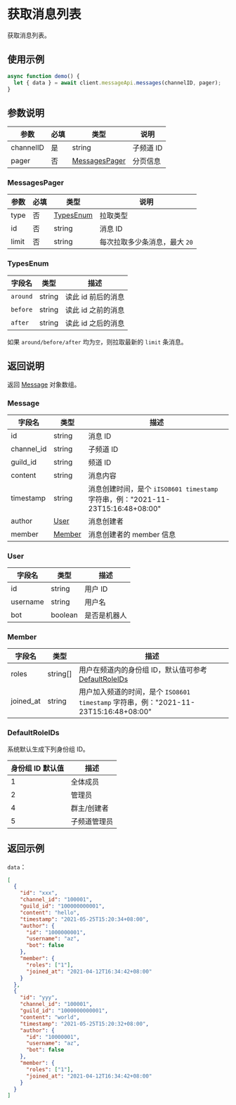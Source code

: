 # 获取消息列表 <Badge text="v1.0.0" />

获取消息列表。
<PrivateDomain/>

## 使用示例

```javascript
async function demo() {
  let { data } = await client.messageApi.messages(channelID, pager);
}
```

## 参数说明

| 参数      | 必填 | 类型                            | 说明      |
| --------- | ---- | ------------------------------- | --------- |
| channelID | 是   | string                          | 子频道 ID |
| pager     | 否   | [MessagesPager](#messagespager) | 分页信息  |

### MessagesPager

| 参数  | 必填 | 类型                    | 说明                          |
| ----- | ---- | ----------------------- | ----------------------------- |
| type  | 否   | [TypesEnum](#typesenum) | 拉取类型                      |
| id    | 否   | string                  | 消息 ID                       |
| limit | 否   | string                  | 每次拉取多少条消息，最大 `20` |

### TypesEnum

| 字段名   | 类型   | 描述               |
| -------- | ------ | ------------------ |
| `around` | string | 读此 id 前后的消息 |
| `before` | string | 读此 id 之前的消息 |
| `after`  | string | 读此 id 之后的消息 |

如果 `around/before/after` 均为`空`，则拉取最新的 `limit` 条消息。

## 返回说明

返回 [Message](#message) 对象数组。

### Message

| 字段名     | 类型              | 描述                                                                            |
| ---------- | ----------------- | ------------------------------------------------------------------------------- |
| id         | string            | 消息 ID                                                                         |
| channel_id | string            | 子频道 ID                                                                       |
| guild_id   | string            | 频道 ID                                                                         |
| content    | string            | 消息内容                                                                        |
| timestamp  | string            | 消息创建时间，是个 `iISO8601 timestamp` 字符串，例："2021-11-23T15:16:48+08:00" |
| author     | [User](#user)     | 消息创建者                                                                      |
| member     | [Member](#member) | 消息创建者的 member 信息                                                        |

### User

| 字段名   | 类型    | 描述         |
| -------- | ------- | ------------ |
| id       | string  | 用户 ID      |
| username | string  | 用户名       |
| bot      | boolean | 是否是机器人 |

### Member

| 字段名    | 类型     | 描述                                                                                 |
| --------- | -------- | ------------------------------------------------------------------------------------ |
| roles     | string[] | 用户在频道内的身份组 ID，默认值可参考[DefaultRoleIDs](#defaultroleids)               |
| joined_at | string   | 用户加入频道的时间，是个 `ISO8601 timestamp` 字符串，例："2021-11-23T15:16:48+08:00" |

### DefaultRoleIDs

系统默认生成下列身份组 ID。

| 身份组 ID 默认值 | 描述         |
| ---------------- | ------------ |
| 1                | 全体成员     |
| 2                | 管理员       |
| 4                | 群主/创建者  |
| 5                | 子频道管理员 |

## 返回示例

`data`：

```json
[
  {
    "id": "xxx",
    "channel_id": "100001",
    "guild_id": "100000000001",
    "content": "hello",
    "timestamp": "2021-05-25T15:20:34+08:00",
    "author": {
      "id": "1000000001",
      "username": "az",
      "bot": false
    },
    "member": {
      "roles": ["1"],
      "joined_at": "2021-04-12T16:34:42+08:00"
    }
  },
  {
    "id": "yyy",
    "channel_id": "100001",
    "guild_id": "1000000000001",
    "content": "world",
    "timestamp": "2021-05-25T15:20:32+08:00",
    "author": {
      "id": "10000001",
      "username": "az",
      "bot": false
    },
    "member": {
      "roles": ["1"],
      "joined_at": "2021-04-12T16:34:42+08:00"
    }
  }
]
```
